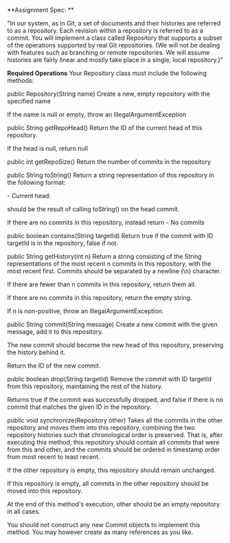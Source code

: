 **Assignment Spec: **

"In our system, as in Git, a set of documents and their histories are referred to as a repository. Each revision within a repository is referred to as a commit. You will implement a class called Repository that supports a subset of the operations supported by real Git repositories. (We will not be dealing with features such as branching or remote repositories. We will assume histories are fairly linear and mostly take place in a single, local repository.)"

**Required Operations**
Your Repository class must include the following methods:

public Repository(String name)
Create a new, empty repository with the specified name

If the name is null or empty, throw an IllegalArgumentException

public String getRepoHead()
Return the ID of the current head of this repository.

If the head is null, return null

public int getRepoSize()
Return the number of commits in the repository

public String toString()
Return a string representation of this repository in the following format:

<name> - Current head: <head>

<head> should be the result of calling toString() on the head commit.

If there are no commits in this repository, instead return <name> - No commits

public boolean contains(String targetId)
Return true if the commit with ID targetId is in the repository, false if not.

public String getHistory(int n)
Return a string consisting of the String representations of the most recent n commits in this repository, with the most recent first. Commits should be separated by a newline (\n) character.

If there are fewer than n commits in this repository, return them all.

If there are no commits in this repository, return the empty string.

If n is non-positive, throw an IllegalArgumentException.

public String commit(String message)
Create a new commit with the given message, add it to this repository.

The new commit should become the new head of this repository, preserving the history behind it.

Return the ID of the new commit.

public boolean drop(String targetId)
Remove the commit with ID targetId from this repository, maintaining the rest of the history.

Returns true if the commit was successfully dropped, and false if there is no commit that matches the given ID in the repository.

public void synchronize(Repository other)
Takes all the commits in the other repository and moves them into this repository, combining the two repository histories such that chronological order is preserved. That is, after executing this method, this repository should contain all commits that were from this and other, and the commits should be ordered in timestamp order from most recent to least recent.

If the other repository is empty, this repository should remain unchanged.

If this repository is empty, all commits in the other repository should be moved into this repository.

At the end of this method's execution, other should be an empty repository in all cases.

You should not construct any new Commit objects to implement this method. You may however create as many references as you like.
